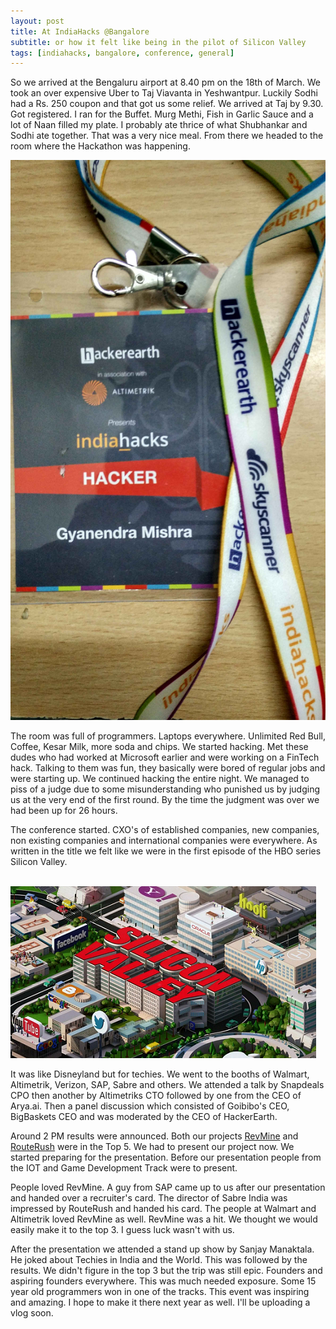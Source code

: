 ```yaml
---
layout: post
title: At IndiaHacks @Bangalore
subtitle: or how it felt like being in the pilot of Silicon Valley
tags: [indiahacks, bangalore, conference, general]
---
```



So we arrived at the Bengaluru airport at 8.40 pm on the 18th of March. We took an over expensive Uber to Taj Viavanta in Yeshwantpur. Luckily Sodhi had a Rs. 250 coupon and that got us some relief. We arrived at Taj by 9.30. Got registered. I ran for the Buffet. Murg Methi, Fish in Garlic Sauce and a lot of Naan filled my plate. I probably ate thrice of what Shubhankar and Sodhi ate together. That was a very nice meal. From there we headed to the room where the Hackathon was happening.

![Our ID](/img/blog/tag.jpg)

The room was full of programmers. Laptops everywhere. Unlimited Red Bull, Coffee, Kesar Milk, more soda and chips. We started hacking. Met these dudes who had worked at Microsoft earlier and were working on a FinTech hack. Talking to them was fun, they basically were bored of regular jobs and were starting up. We continued hacking the entire night. We managed to piss of a judge due to some misunderstanding who punished us by judging us at the very end of the first round. By the time the judgment was over we had been up for 26 hours.

The conference started. CXO's of established companies, new companies, non existing companies and international companies were everywhere. As written in the title we felt like we were in the first episode of the HBO series Silicon Valley.

&nbsp;&nbsp;&nbsp;&nbsp;&nbsp;&nbsp;&nbsp;&nbsp;&nbsp;&nbsp;&nbsp;&nbsp;&nbsp;&nbsp;&nbsp;&nbsp;&nbsp;&nbsp;&nbsp;&nbsp;&nbsp;&nbsp;&nbsp;&nbsp;![Silicon Valley](/img/blog/valley.png)

It was like Disneyland but for techies. We went to the booths of Walmart, Altimetrik, Verizon, SAP, Sabre and others. We attended a talk by Snapdeals CPO then another by Altimetriks CTO followed by one from the CEO of Arya.ai. Then a panel discussion which consisted of Goibibo's CEO, BigBaskets CEO and was moderated by the CEO of HackerEarth.

Around 2 PM results were announced. Both our projects [RevMine](https://bit.ly/RevMine) and [RouteRush](http://routerush.me) were in the Top 5. We had to present our project now. We started preparing for the presentation. Before our presentation people from the IOT and Game Development Track were to present.

People loved RevMine. A guy from SAP came up to us after our presentation and handed over a recruiter's card. The director of Sabre India was impressed by RouteRush and handed his card. The people at Walmart and Altimetrik loved RevMine as well. RevMine was a hit. We thought we would easily make it to the top 3. I guess luck wasn't with us.

After the presentation we attended a stand up show by Sanjay Manaktala. He joked about Techies in India and the World. This was followed by the results. We didn't figure in the top 3 but the trip was still epic. Founders and aspiring founders everywhere. This was much needed exposure. Some 15 year old programmers won in one of the tracks. This event was inspiring and amazing. I hope to make it there next year as well. I'll be uploading a vlog soon.


